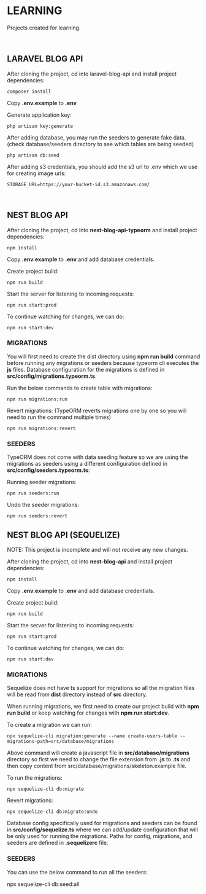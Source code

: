 # LEARNING

Projects created for learning.

<br>

## LARAVEL BLOG API

After cloning the project, cd into laravel-blog-api and install project dependencies:

```
composer install
```

Copy **.env.example** to **.env**

Generate application key:

```
php artisan key:generate
```

After adding database, you may run the seeders to generate fake data. (check database/seeders directory to see which tables are being seeded)

```
php artisan db:seed
```

After adding s3 credentials, you should add the s3 url to .env which we use for creating image urls:

```
STORAGE_URL=https://your-bucket-id.s3.amazonaws.com/
```

<br>

## NEST BLOG API

After cloning the project, cd into **nest-blog-api-typeorm** and install project dependencies:

```
npm install
```

Copy **.env.example** to **.env** and add database credentials.

Create project build:

```
npm run build
```

Start the server for listening to incoming requests:

```
npm run start:prod
```

To continue watching for changes, we can do:

```
npm run start:dev
```

### MIGRATIONS

You will first need to create the dist directory using **npm run build** command before running any migrations or seeders because typeorm cli executes the **js** files. Database configuration for the migrations is defined in **src/config/migrations.typeorm.ts**.

Run the below commands to create table with migrations:

```
npm run migrations:run
```

Revert migrations: (TypeORM reverts migrations one by one so you will need to run the command multiple times)

```
npm run migrations:revert
```

### SEEDERS

TypeORM does not come with data seeding feature so we are using the migrations as seeders using a different configuration defined in **src/config/seeders.typeorm.ts**:

Running seeder migrations:

```
npm run seeders:run
```

Undo the seeder migrations:

```
npm run seeders:revert
```

## NEST BLOG API (SEQUELIZE)

NOTE: This project is incomplete and will not receive any new changes.

After cloning the project, cd into **nest-blog-api** and install project dependencies:

```
npm install
```

Copy **.env.example** to **.env** and add database credentials.

Create project build:

```
npm run build
```

Start the server for listening to incoming requests:

```
npm run start:prod
```

To continue watching for changes, we can do:

```
npm run start:dev
```

### MIGRATIONS

Sequelize does not have ts support for migrations so all the migration files will be read from **dist** directory instead of **src** directory.

When running migrations, we first need to create our project build with **npm run build** or keep watching for changes with **npm run start:dev**.

To create a migration we can run:

```
npx sequelize-cli migration:generate --name create-users-table --migrations-path=src/database/migrations
```

Above command will create a javascript file in **src/database/migrations** directory so first we need to change the file extension from **.js** to **.ts** and then copy content from src/database/migrations/skeleton.example file.

To run the migrations:

```
npx sequelize-cli db:migrate
```

Revert migrations:

```
npx sequelize-cli db:migrate:undo
```

Database config specifically used for migrations and seeders can be found in **src/config/sequelize.ts** where we can add/update configuration that will be only used for running the migrations. Paths for config, migrations, and seeders are defined in **.sequelizerc** file.

### SEEDERS

You can use the below command to run all the seeders:

npx sequelize-cli db:seed:all
